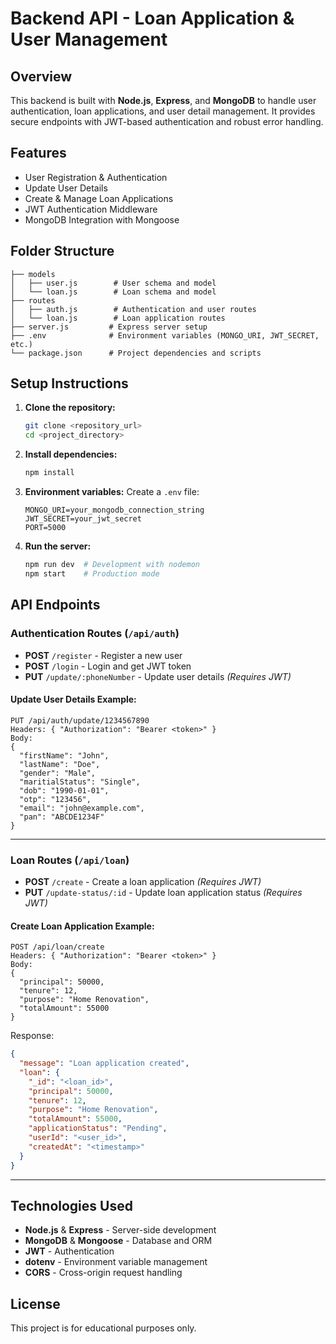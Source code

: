 # Backend API - Loan Application & User Management

## Overview
This backend is built with **Node.js**, **Express**, and **MongoDB** to handle user authentication, loan applications, and user detail management. It provides secure endpoints with JWT-based authentication and robust error handling.

## Features
- User Registration & Authentication
- Update User Details
- Create & Manage Loan Applications
- JWT Authentication Middleware
- MongoDB Integration with Mongoose

## Folder Structure
```
├── models
│   ├── user.js        # User schema and model
│   └── loan.js        # Loan schema and model
├── routes
│   ├── auth.js        # Authentication and user routes
│   └── loan.js        # Loan application routes
├── server.js         # Express server setup
├── .env              # Environment variables (MONGO_URI, JWT_SECRET, etc.)
└── package.json      # Project dependencies and scripts
```

## Setup Instructions
1. **Clone the repository:**
   ```bash
   git clone <repository_url>
   cd <project_directory>
   ```

2. **Install dependencies:**
   ```bash
   npm install
   ```

3. **Environment variables:**
   Create a `.env` file:
   ```env
   MONGO_URI=your_mongodb_connection_string
   JWT_SECRET=your_jwt_secret
   PORT=5000
   ```

4. **Run the server:**
   ```bash
   npm run dev  # Development with nodemon
   npm start    # Production mode
   ```

## API Endpoints
### Authentication Routes (`/api/auth`)
- **POST** `/register` - Register a new user  
- **POST** `/login` - Login and get JWT token  
- **PUT** `/update/:phoneNumber` - Update user details *(Requires JWT)*

#### Update User Details Example:
```http
PUT /api/auth/update/1234567890
Headers: { "Authorization": "Bearer <token>" }
Body:
{
  "firstName": "John",
  "lastName": "Doe",
  "gender": "Male",
  "maritialStatus": "Single",
  "dob": "1990-01-01",
  "otp": "123456",
  "email": "john@example.com",
  "pan": "ABCDE1234F"
}
```

---
### Loan Routes (`/api/loan`)
- **POST** `/create` - Create a loan application *(Requires JWT)*
- **PUT** `/update-status/:id` - Update loan application status *(Requires JWT)*

#### Create Loan Application Example:
```http
POST /api/loan/create
Headers: { "Authorization": "Bearer <token>" }
Body:
{
  "principal": 50000,
  "tenure": 12,
  "purpose": "Home Renovation",
  "totalAmount": 55000
}
```
Response:
```json
{
  "message": "Loan application created",
  "loan": {
    "_id": "<loan_id>",
    "principal": 50000,
    "tenure": 12,
    "purpose": "Home Renovation",
    "totalAmount": 55000,
    "applicationStatus": "Pending",
    "userId": "<user_id>",
    "createdAt": "<timestamp>"
  }
}
```

---
## Technologies Used
- **Node.js** & **Express** - Server-side development  
- **MongoDB** & **Mongoose** - Database and ORM  
- **JWT** - Authentication  
- **dotenv** - Environment variable management  
- **CORS** - Cross-origin request handling  

## License
This project is for educational purposes only.
